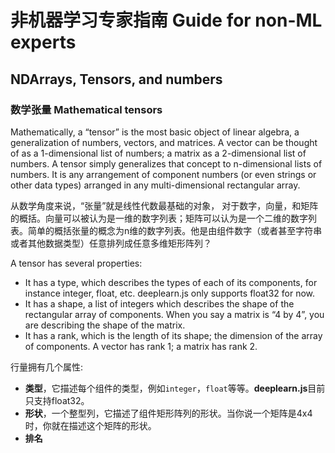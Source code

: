 # 非机器学习专家指南 Guide for non-ML experts


## NDArrays, Tensors, and numbers

### 数学张量 Mathematical tensors

Mathematically, a “tensor” is the most basic object of linear algebra, a generalization of numbers, vectors, and matrices. A vector can be thought of as a 1-dimensional list of numbers; a matrix as a 2-dimensional list of numbers. A tensor simply generalizes that concept to n-dimensional lists of numbers. It is any arrangement of component numbers (or even strings or other data types) arranged in any multi-dimensional rectangular array.

从数学角度来说，“张量”就是线性代数最基础的对象， 对于数字，向量，和矩阵的概括。向量可以被认为是一维的数字列表；矩阵可以认为是一个二维的数字列表。简单的概括张量的概念为n维的数字列表。他是由组件数字（或者甚至字符串或者其他数据类型）任意排列成任意多维矩形阵列？

A tensor has several properties:

- It has a type, which describes the types of each of its components, for instance integer, float, etc. deeplearn.js only supports float32 for now.
- It has a shape, a list of integers which describes the shape of the rectangular array of components. When you say a matrix is “4 by 4”, you are describing the shape of the matrix.
- It has a rank, which is the length of its shape; the dimension of the array of components. A vector has rank 1; a matrix has rank 2.

行量拥有几个属性:

- **类型**，它描述每个组件的类型，例如`integer`，`float`等等。**deeplearn.js**目前只支持float32。
- **形状**，一个整型列，它描述了组件矩形阵列的形状。当你说一个矩阵是4x4时，你就在描述这个矩阵的形状。
- **排名**



